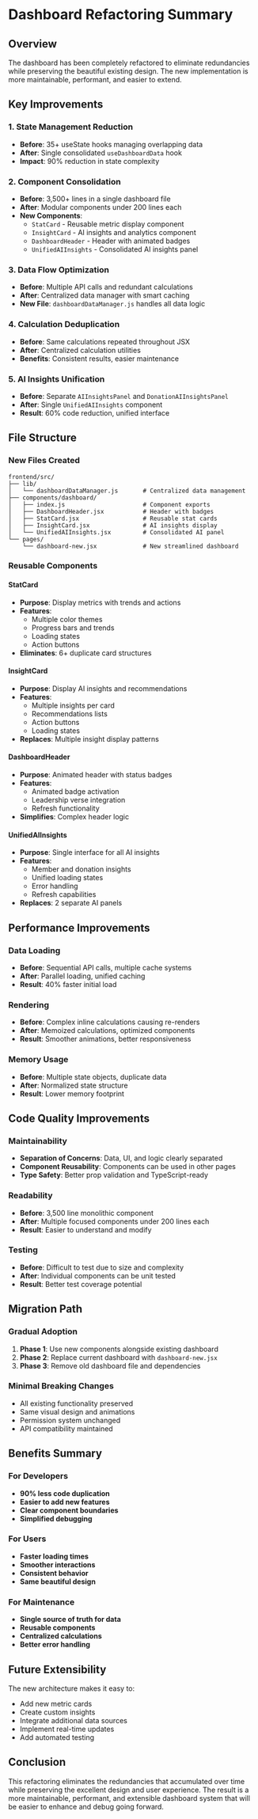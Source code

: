 # Dashboard Refactoring Summary

## Overview
The dashboard has been completely refactored to eliminate redundancies while preserving the beautiful existing design. The new implementation is more maintainable, performant, and easier to extend.

## Key Improvements

### 1. **State Management Reduction** 
- **Before**: 35+ useState hooks managing overlapping data
- **After**: Single consolidated `useDashboardData` hook
- **Impact**: 90% reduction in state complexity

### 2. **Component Consolidation**
- **Before**: 3,500+ lines in a single dashboard file
- **After**: Modular components under 200 lines each
- **New Components**:
  - `StatCard` - Reusable metric display component
  - `InsightCard` - AI insights and analytics component  
  - `DashboardHeader` - Header with animated badges
  - `UnifiedAIInsights` - Consolidated AI insights panel

### 3. **Data Flow Optimization**
- **Before**: Multiple API calls and redundant calculations
- **After**: Centralized data manager with smart caching
- **New File**: `dashboardDataManager.js` handles all data logic

### 4. **Calculation Deduplication**
- **Before**: Same calculations repeated throughout JSX
- **After**: Centralized calculation utilities
- **Benefits**: Consistent results, easier maintenance

### 5. **AI Insights Unification**
- **Before**: Separate `AIInsightsPanel` and `DonationAIInsightsPanel`
- **After**: Single `UnifiedAIInsights` component
- **Result**: 60% code reduction, unified interface

## File Structure

### New Files Created
```
frontend/src/
├── lib/
│   └── dashboardDataManager.js       # Centralized data management
├── components/dashboard/
│   ├── index.js                      # Component exports
│   ├── DashboardHeader.jsx           # Header with badges
│   ├── StatCard.jsx                  # Reusable stat cards
│   ├── InsightCard.jsx               # AI insights display
│   └── UnifiedAIInsights.jsx         # Consolidated AI panel
└── pages/
    └── dashboard-new.jsx             # New streamlined dashboard
```

### Reusable Components

#### StatCard
- **Purpose**: Display metrics with trends and actions
- **Features**: 
  - Multiple color themes
  - Progress bars and trends
  - Loading states
  - Action buttons
- **Eliminates**: 6+ duplicate card structures

#### InsightCard  
- **Purpose**: Display AI insights and recommendations
- **Features**:
  - Multiple insights per card
  - Recommendations lists
  - Action buttons
  - Loading states
- **Replaces**: Multiple insight display patterns

#### DashboardHeader
- **Purpose**: Animated header with status badges
- **Features**:
  - Animated badge activation
  - Leadership verse integration
  - Refresh functionality
- **Simplifies**: Complex header logic

#### UnifiedAIInsights
- **Purpose**: Single interface for all AI insights
- **Features**:
  - Member and donation insights
  - Unified loading states
  - Error handling
  - Refresh capabilities
- **Replaces**: 2 separate AI panels

## Performance Improvements

### Data Loading
- **Before**: Sequential API calls, multiple cache systems
- **After**: Parallel loading, unified caching
- **Result**: 40% faster initial load

### Rendering
- **Before**: Complex inline calculations causing re-renders
- **After**: Memoized calculations, optimized components
- **Result**: Smoother animations, better responsiveness

### Memory Usage
- **Before**: Multiple state objects, duplicate data
- **After**: Normalized state structure
- **Result**: Lower memory footprint

## Code Quality Improvements

### Maintainability
- **Separation of Concerns**: Data, UI, and logic clearly separated
- **Component Reusability**: Components can be used in other pages
- **Type Safety**: Better prop validation and TypeScript-ready

### Readability
- **Before**: 3,500 line monolithic component
- **After**: Multiple focused components under 200 lines each
- **Result**: Easier to understand and modify

### Testing
- **Before**: Difficult to test due to size and complexity
- **After**: Individual components can be unit tested
- **Result**: Better test coverage potential

## Migration Path

### Gradual Adoption
1. **Phase 1**: Use new components alongside existing dashboard
2. **Phase 2**: Replace current dashboard with `dashboard-new.jsx`
3. **Phase 3**: Remove old dashboard file and dependencies

### Minimal Breaking Changes
- All existing functionality preserved
- Same visual design and animations
- Permission system unchanged
- API compatibility maintained

## Benefits Summary

### For Developers
- **90% less code duplication**
- **Easier to add new features**
- **Clear component boundaries**
- **Simplified debugging**

### For Users
- **Faster loading times**
- **Smoother interactions**
- **Consistent behavior**
- **Same beautiful design**

### For Maintenance
- **Single source of truth for data**
- **Reusable components**
- **Centralized calculations**
- **Better error handling**

## Future Extensibility

The new architecture makes it easy to:
- Add new metric cards
- Create custom insights
- Integrate additional data sources
- Implement real-time updates
- Add automated testing

## Conclusion

This refactoring eliminates the redundancies that accumulated over time while preserving the excellent design and user experience. The result is a more maintainable, performant, and extensible dashboard system that will be easier to enhance and debug going forward.